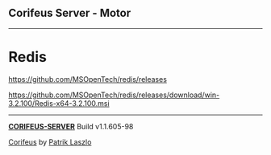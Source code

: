 [//]: #@corifeus-header

## Corifeus Server - Motor

---
                        
[//]: #@corifeus-header:end
# Redis

https://github.com/MSOpenTech/redis/releases

https://github.com/MSOpenTech/redis/releases/download/win-3.2.100/Redis-x64-3.2.100.msi



[//]: #@corifeus-footer

---

[**CORIFEUS-SERVER**](https://pages.corifeus.com/corifeus-server) Build v1.1.605-98

[Corifeus](http://www.corifeus.com) by [Patrik Laszlo](http://patrikx3.com)

[//]: #@corifeus-footer:end